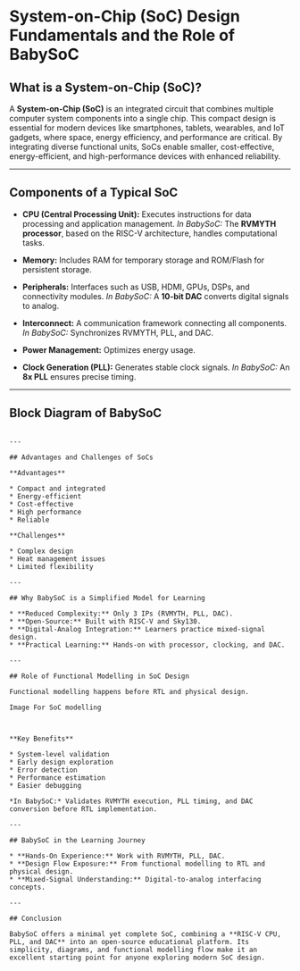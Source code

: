 # System-on-Chip (SoC) Design Fundamentals and the Role of BabySoC

## What is a System-on-Chip (SoC)?

A **System-on-Chip (SoC)** is an integrated circuit that combines multiple computer system components into a single chip. This compact design is essential for modern devices like smartphones, tablets, wearables, and IoT gadgets, where space, energy efficiency, and performance are critical. By integrating diverse functional units, SoCs enable smaller, cost-effective, energy-efficient, and high-performance devices with enhanced reliability.

---

## Components of a Typical SoC

* **CPU (Central Processing Unit):**
  Executes instructions for data processing and application management.
  *In BabySoC:* The **RVMYTH processor**, based on the RISC-V architecture, handles computational tasks.

* **Memory:**
  Includes RAM for temporary storage and ROM/Flash for persistent storage.

* **Peripherals:**
  Interfaces such as USB, HDMI, GPUs, DSPs, and connectivity modules.
  *In BabySoC:* A **10-bit DAC** converts digital signals to analog.

* **Interconnect:**
  A communication framework connecting all components.
  *In BabySoC:* Synchronizes RVMYTH, PLL, and DAC.

* **Power Management:**
  Optimizes energy usage.

* **Clock Generation (PLL):**
  Generates stable clock signals.
  *In BabySoC:* An **8x PLL** ensures precise timing.

---

## Block Diagram of BabySoC


```

---

## Advantages and Challenges of SoCs

**Advantages**

* Compact and integrated
* Energy-efficient
* Cost-effective
* High performance
* Reliable

**Challenges**

* Complex design
* Heat management issues
* Limited flexibility

---

## Why BabySoC is a Simplified Model for Learning

* **Reduced Complexity:** Only 3 IPs (RVMYTH, PLL, DAC).
* **Open-Source:** Built with RISC-V and Sky130.
* **Digital-Analog Integration:** Learners practice mixed-signal design.
* **Practical Learning:** Hands-on with processor, clocking, and DAC.

---

## Role of Functional Modelling in SoC Design

Functional modelling happens before RTL and physical design.

Image For SoC modelling



**Key Benefits**

* System-level validation
* Early design exploration
* Error detection
* Performance estimation
* Easier debugging

*In BabySoC:* Validates RVMYTH execution, PLL timing, and DAC conversion before RTL implementation.

---

## BabySoC in the Learning Journey

* **Hands-On Experience:** Work with RVMYTH, PLL, DAC.
* **Design Flow Exposure:** From functional modelling to RTL and physical design.
* **Mixed-Signal Understanding:** Digital-to-analog interfacing concepts.

---

## Conclusion

BabySoC offers a minimal yet complete SoC, combining a **RISC-V CPU, PLL, and DAC** into an open-source educational platform. Its simplicity, diagrams, and functional modelling flow make it an excellent starting point for anyone exploring modern SoC design.
